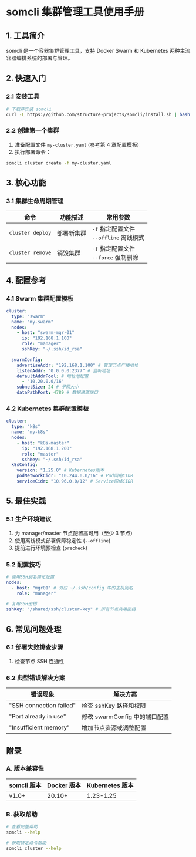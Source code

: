 # somcli 集群管理工具使用手册

## 1. 工具简介

somcli 是一个容器集群管理工具，支持 Docker Swarm 和 Kubernetes 两种主流容器编排系统的部署与管理。

## 2. 快速入门

### 2.1 安装工具

```bash
# 下载并安装 somcli
curl -L https://github.com/structure-projects/somcli/install.sh | bash
```

### 2.2 创建第一个集群

1. 准备配置文件 `my-cluster.yaml` (参考第 4 章配置模板)
2. 执行部署命令：

```bash
somcli cluster create -f my-cluster.yaml
```

## 3. 核心功能

### 3.1 集群生命周期管理

| 命令             | 功能描述   | 常用参数                                  |
| ---------------- | ---------- | ----------------------------------------- |
| `cluster deploy` | 部署新集群 | `-f` 指定配置文件<br>`--offline` 离线模式 |
| `cluster remove` | 销毁集群   | `-f` 指定配置文件<br>`--force` 强制删除   |

## 4. 配置参考

### 4.1 Swarm 集群配置模板

```yaml
cluster:
  type: "swarm"
  name: "my-swarm"
  nodes:
    - host: "swarm-mgr-01"
      ip: "192.168.1.100"
      role: "manager"
      sshKey: "~/.ssh/id_rsa"

  swarmConfig:
    advertiseAddr: "192.168.1.100" # 管理节点广播地址
    listenAddr: "0.0.0.0:2377" # 监听地址
    defaultAddrPool: # 地址池配置
      - "10.20.0.0/16"
    subnetSize: 24 # 子网大小
    dataPathPort: 4789 # 数据通道端口
```

### 4.2 Kubernetes 集群配置模板

```yaml
cluster:
  type: "k8s"
  name: "my-k8s"
  nodes:
    - host: "k8s-master"
      ip: "192.168.1.200"
      role: "master"
      sshKey: "~/.ssh/id_rsa"
  k8sConfig:
    version: "1.25.0" # Kubernetes版本
    podNetworkCidr: "10.244.0.0/16" # Pod网络CIDR
    serviceCidr: "10.96.0.0/12" # Service网络CIDR
```

## 5. 最佳实践

### 5.1 生产环境建议

1. 为 manager/master 节点配置高可用（至少 3 节点）
2. 使用离线模式部署保障稳定性 (`--offline`)
3. 提前进行环境预检查 (`precheck`)

### 5.2 配置技巧

```yaml
# 使用SSH别名简化配置
nodes:
  - host: "mgr01" # 对应 ~/.ssh/config 中的主机别名
    role: "manager"

# 复用SSH密钥
sshKey: "/shared/ssh/cluster-key" # 所有节点共用密钥
```

## 6. 常见问题处理

### 6.1 部署失败排查步骤

1. 检查节点 SSH 连通性

### 6.2 典型错误解决方案

| 错误现象                | 解决方案                      |
| ----------------------- | ----------------------------- |
| "SSH connection failed" | 检查 sshKey 路径和权限        |
| "Port already in use"   | 修改 swarmConfig 中的端口配置 |
| "Insufficient memory"   | 增加节点资源或调整配置        |

## 附录

### A. 版本兼容性

| somcli 版本 | Docker 版本 | Kubernetes 版本 |
| ----------- | ----------- | --------------- |
| v1.0+       | 20.10+      | 1.23-1.25       |

### B. 获取帮助

```bash
# 查看完整帮助
somcli --help

# 获取特定命令帮助
somcli cluster --help
```
